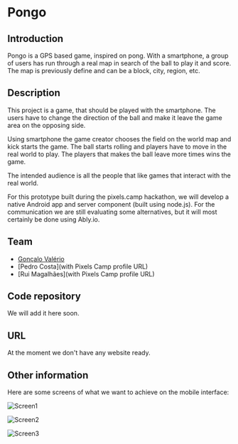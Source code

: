 # Pongo

## Introduction

Pongo is a GPS based game, inspired on pong. With a smartphone, a group of users has run through a real map in search of the ball to play it and score. The map is previously define and can be a block, city, region, etc. 

## Description

This project is a game, that should be played with the smartphone. The users have to change the direction of the ball and make it leave the game area on the opposing side.

Using smartphone the game creator chooses the field on the world map and kick starts the game. The ball starts rolling and players have to move in the real world to play. The players that makes the ball leave more times wins the game.

The intended audience is all the people that like games that interact with the real world.

For this prototype built during the pixels.camp hackathon, we will develop a native Android app and server component (built using node.js). For the communication we are still evaluating some alternatives, but it will most certainly be done using Ably.io. 


## Team

 * [Gonçalo Valério](https://pixels.camp/dethos) 
 * [Pedro Costa](with Pixels Camp profile URL)
 * [Rui Magalhães](with Pixels Camp profile URL)

## Code repository

We will add it here soon.

## URL 

At the moment we don't have any website ready.

## Other information

Here are some screens of what we want to achieve on the mobile interface:

![Screen1]()

![Screen2]()

![Screen3]()

